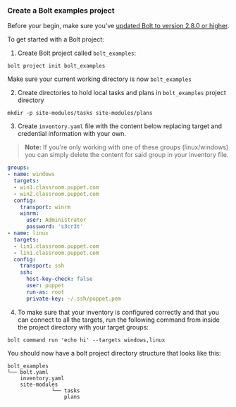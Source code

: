 ### Create a Bolt examples project

Before your begin, make sure you've [updated Bolt to version 2.8.0 or
higher](./bolt_installing.md).

To get started with a Bolt project:


1. Create Bolt project called `bolt_examples`:

```
bolt project init bolt_examples
```

Make sure your current working directory is now `bolt_examples`

2. Create directories to hold local tasks and plans in `bolt_examples` project directory

```
mkdir -p site-modules/tasks site-modules/plans
```

3. Create `inventory.yaml` file with the content below replacing target and credential information with your own. 


> **Note:** If you're only working with one of these groups (linux/windows) you can simply delete the content for said group in your inventory file.

```yaml
groups:
- name: windows
  targets:
  - win1.classroom.puppet.com
  - win2.classroom.puppet.com
  config:
    transport: winrm
    winrm:
      user: Administrator
      password: 's3cr3t'
- name: linux
  targets:
  - lin1.classroom.puppet.com
  - lin1.classroom.puppet.com
  config:
    transport: ssh
    ssh:
      host-key-check: false
      user: puppet
      run-as: root
      private-key: ~/.ssh/puppet.pem
```

4. To make sure that your inventory is configured correctly and that you can connect to all the targets, run the following command from inside the project directory with your target groups: 

```
bolt command run 'echo hi' --targets windows,linux
```


You should now have a bolt project directory structure that looks like this:

```console
bolt_examples
└── bolt.yaml
    inventory.yaml
    site-modules
              └── tasks
                  plans      
```